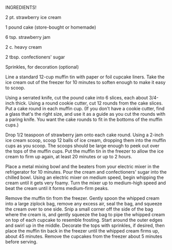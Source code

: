 INGREDIENTS!

2 pt. strawberry ice cream

1 pound cake (store-bought or homemade)

6 tsp. strawberry jam

2 c. heavy cream

2 tbsp. confectioners' sugar

Sprinkles, for decoration (optional)

Line a standard 12-cup muffin tin with paper or foil cupcake liners. Take the ice cream out of the freezer for 10 minutes to soften enough to make it easy to scoop.

Using a serrated knife, cut the pound cake into 6 slices, each about 3/4-inch thick. Using a round cookie cutter, cut 12 rounds from the cake slices. Put a cake round in each muffin cup. (If you don't have a cookie cutter, find a glass that's the right size, and use it as a guide as you cut the rounds with a paring knife. You want the cake rounds to fit in the bottoms of the muffin cups.)

Drop 1/2 teaspoon of strawberry jam onto each cake round. Using a 2-inch ice cream scoop, scoop 12 balls of ice cream, dropping them into the muffin cups as you scoop. The scoops should be large enough to peek out over the tops of the muffin cups. Put the muffin tin in the freezer to allow the ice cream to firm up again, at least 20 minutes or up to 2 hours.

Place a metal mixing bowl and the beaters from your electric mixer in the refrigerator for 10 minutes. Pour the cream and confectioners' sugar into the chilled bowl. Using an electric mixer on medium speed, begin whipping the cream until it gets very foamy. Turn the mixer up to medium-high speed and beat the cream until it forms medium-firm peaks.

Remove the muffin tin from the freezer. Gently spoon the whipped cream into a large ziplock bag, remove any excess air, seal the bag, and squeeze the cream over to one side. Snip a small corner off the side of the bag where the cream is, and gently squeeze the bag to pipe the whipped cream on top of each cupcake to resemble frosting. Start around the outer edges and swirl up in the middle. Decorate the tops with sprinkles, if desired, then place the muffin tin back in the freezer until the whipped cream firms up, about 45 minutes. Remove the cupcakes from the freezer about 5 minutes before serving.